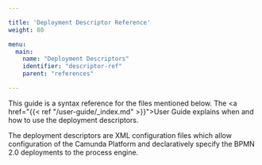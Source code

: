 ```yaml
---

title: 'Deployment Descriptor Reference'
weight: 80

menu:
  main:
    name: "Deployment Descriptors"
    identifier: "descriptor-ref"
    parent: "references"

---
```


This guide is a syntax reference for the files mentioned below. The <a href="{{< ref "/user-guide/_index.md" >}}">User Guide</a> explains when and how to use the deployment descriptors.

The deployment descriptors are XML configuration files which allow configuration of the Camunda Platform and declaratively specify the BPMN 2.0 deployments to the process engine.
